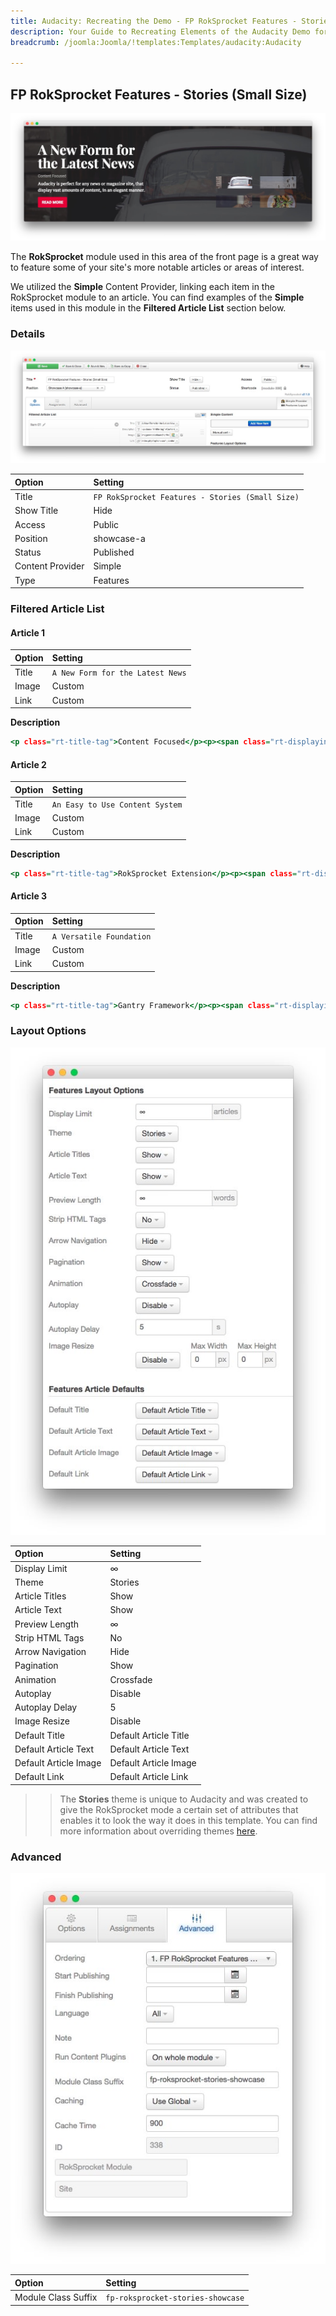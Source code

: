 ```yaml
---
title: Audacity: Recreating the Demo - FP RokSprocket Features - Stories (Small Size)
description: Your Guide to Recreating Elements of the Audacity Demo for Joomla
breadcrumb: /joomla:Joomla/!templates:Templates/audacity:Audacity

---
```


FP RokSprocket Features - Stories (Small Size)
-----

![](assets/demo_2.jpeg)

The **RokSprocket** module used in this area of the front page is a great way to feature some of your site's more notable articles or areas of interest.

We utilized the **Simple** Content Provider, linking each item in the RokSprocket module to an article. You can find examples of the **Simple** items used in this module in the **Filtered Article List** section below.

### Details

![](assets/demo_2a.jpeg)

| Option           | Setting                                          |
| :--------------- | :------------------------------------            |
| Title            | `FP RokSprocket Features - Stories (Small Size)` |
| Show Title       | Hide                                             |
| Access           | Public                                           |
| Position         | showcase-a                                       |
| Status           | Published                                        |
| Content Provider | Simple                                           |
| Type             | Features                                         |

### Filtered Article List

#### Article 1

| Option | Setting                          |
| :----- | :------                          |
| Title  | `A New Form for the Latest News` |
| Image  | Custom                           |
| Link   | Custom                           |

**Description**

~~~ .html
<p class="rt-title-tag">Content Focused</p><p><span class="rt-displayinline">Audacity is perfect for any news or magazine site<span class="visible-desktop">, that display vast amounts of content, in an elegant manner</span>.</span></p>
~~~

#### Article 2

| Option | Setting                         |
| :----- | :------                         |
| Title  | `An Easy to Use Content System` |
| Image  | Custom                          |
| Link   | Custom                          |

**Description**

~~~ .html
<p class="rt-title-tag">RokSprocket Extension</p><p><span class="rt-displayinline">RokSprocket is a versatile, content switchblade extension<span class="visible-desktop"> that has multiple layouts, themes and a rich user interface</span>.</span></p>
~~~

#### Article 3

| Option | Setting                  |
| :----- | :------                  |
| Title  | `A Versatile Foundation` |
| Image  | Custom                   |
| Link   | Custom                   |

**Description**

~~~ .html
<p class="rt-title-tag">Gantry Framework</p><p><span class="rt-displayinline">Gantry is a powerful cross-platform framework<span class="visible-desktop"> that sits at the heart of the template, powering various features</span>.</span></p>
~~~

### Layout Options

![](assets/demo_2b.jpeg)

| Option                | Setting               |
| :-----                | :-----                |
| Display Limit         | ∞                     |
| Theme                 | Stories               |
| Article Titles        | Show                  |
| Article Text          | Show                  |
| Preview Length        | ∞                     |
| Strip HTML Tags       | No                    |
| Arrow Navigation      | Hide                  |
| Pagination            | Show                  |
| Animation             | Crossfade             |
| Autoplay              | Disable               |
| Autoplay Delay        | 5                     |
| Image Resize          | Disable               |
| Default Title         | Default Article Title |
| Default Article Text  | Default Article Text  |
| Default Article Image | Default Article Image |
| Default Link          | Default Article Link  |

>> The **Stories** theme is unique to Audacity and was created to give the RokSprocket mode a certain set of attributes that enables it to look the way it does in this template. You can find more information about overriding themes [here](../../extensions/roksprocket/layout_modes.md#custom-layout-theme-overrides).

### Advanced

![](assets/demo_2c.jpeg)

| Option              | Setting                           |
| :-----              | :-----                            |
| Module Class Suffix | `fp-roksprocket-stories-showcase` |
